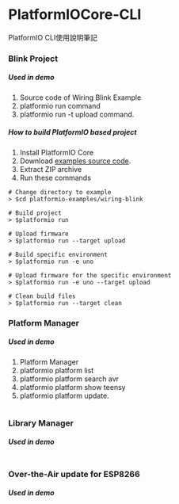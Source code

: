 # PlatformIOCore-CLI
PlatformIO CLI使用說明筆記

### Blink Project
##### Used in demo

1. Source code of Wiring Blink Example
2. platformio run command
3. platformio run -t upload command.

##### How to build PlatformIO based project

1. Install PlatformIO Core</li>
2. Download <a href="https://github.com/platformio/platformio-examples/archive/develop.zip" title="MSN Search">examples source code</a>.
3. Extract ZIP archive
4. Run these commands


```
# Change directory to example
> $cd platformio-examples/wiring-blink

# Build project
> $platformio run

# Upload firmware
> $platformio run --target upload

# Build specific environment
> $platformio run -e uno

# Upload firmware for the specific environment
> $platformio run -e uno --target upload

# Clean build files
> $platformio run --target clean
```

### Platform Manager
##### Used in demo
1. Platform Manager
2. platformio platform list
3. platformio platform search avr
4. platformio platform show teensy
5. platformio platform update.

```

```
### Library Manager
##### Used in demo
```

```
### Over-the-Air update for ESP8266
##### Used in demo
```

```
